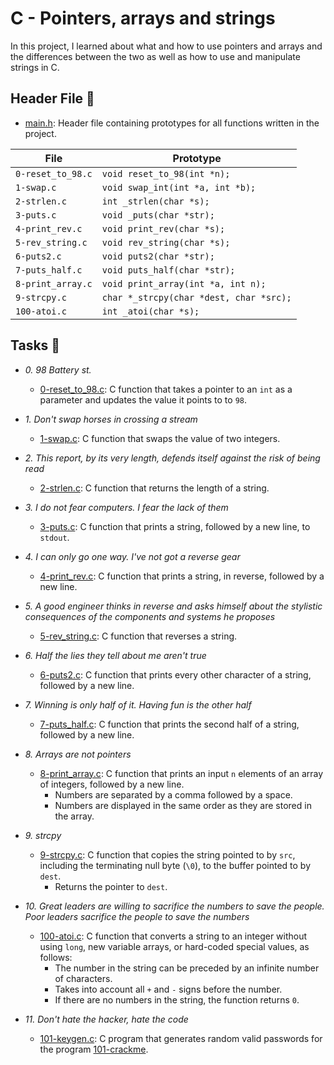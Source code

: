 # C - Pointers, arrays and strings

In this project, I learned about what and how to use pointers and arrays and
the differences between the two as well as how to use and manipulate strings in C.

## Header File :file_folder:

* [main.h](main.h): Header file containing prototypes for all functions written in the project.

| File              | Prototype                               |
| ----------------- | --------------------------------------- |
| `0-reset_to_98.c` | `void reset_to_98(int *n);`             |
| `1-swap.c`        | `void swap_int(int *a, int *b);`        |
| `2-strlen.c`      | `int _strlen(char *s);`                 |
| `3-puts.c`        | `void _puts(char *str);`                |
| `4-print_rev.c`   | `void print_rev(char *s);`              |
| `5-rev_string.c`  | `void rev_string(char *s);`             |
| `6-puts2.c`       | `void puts2(char *str);`                |
| `7-puts_half.c`   | `void puts_half(char *str);`            |
| `8-print_array.c` | `void print_array(int *a, int n);`      |
| `9-strcpy.c`      | `char *_strcpy(char *dest, char *src);` |
| `100-atoi.c`      | `int _atoi(char *s);`                   |

## Tasks :page_with_curl:

* *0. 98 Battery st.*
  * [0-reset_to_98.c](./0-reset_to_98.c): C function that takes a pointer to an
  `int` as a parameter and updates the value it points to to `98`.

* *1. Don't swap horses in crossing a stream*
  * [1-swap.c](./1-swap.c): C function that swaps the value of two integers.

* *2. This report, by its very length, defends itself against the risk of being read*
  * [2-strlen.c](./2-strlen.c): C function that returns the length of a string.

* *3. I do not fear computers. I fear the lack of them*
  * [3-puts.c](./3-puts.c): C function that prints a string, followed by a new line,
  to `stdout`.

* *4. I can only go one way. I've not got a reverse gear*
  * [4-print_rev.c](./4-print_rev.c): C function that prints a string, in reverse,
  followed by a new line.

* *5. A good engineer thinks in reverse and asks himself about the stylistic consequences of the components and systems he proposes*
  * [5-rev_string.c](./5-rev_string.c): C function that reverses a string.

* *6. Half the lies they tell about me aren't true*
  * [6-puts2.c](./6-puts2.c): C function that prints every other character of a string,
  followed by a new line.

* *7. Winning is only half of it. Having fun is the other half*
  * [7-puts_half.c](./7-puts_half.c): C function that prints the second half of a string,
  followed by a new line.

* *8. Arrays are not pointers*
  * [8-print_array.c](./8-print_array.c): C function that prints an input `n` elements
  of an array of integers, followed by a new line.
    * Numbers are separated by a comma followed by a space.
    * Numbers are displayed in the same order as they are stored in the array.

* *9. strcpy*
  * [9-strcpy.c](./9-strcpy.c): C function that copies the string pointed to by
  `src`, including the terminating null byte (`\0`), to the buffer pointed to by `dest`.
    * Returns the pointer to `dest`.

* *10. Great leaders are willing to sacrifice the numbers to save the people. Poor leaders sacrifice the people to save the numbers*
  * [100-atoi.c](./100-atoi.c): C function that converts a string to an integer
  without using `long`, new variable arrays, or hard-coded special values, as follows:
    * The number in the string can be preceded by an infinite number of characters.
    * Takes into account all `+` and `-` signs before the number.
    * If there are no numbers in the string, the function returns `0`.

* *11. Don't hate the hacker, hate the code*
  * [101-keygen.c](./101-keygen.c): C program that generates random valid passwords
  for the program [101-crackme](https://github.com/holbertonschool/0x04.c).
